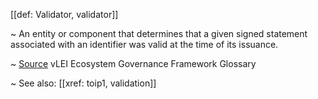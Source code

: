 [[def: Validator, validator]] 

~ An entity or component that determines that a given signed statement associated with an identifier was valid at the time of its issuance.

~ [Source](https://www.gleif.org/vlei/introducing-the-vlei-ecosystem-governance-framework/2023-12-15_vlei-egf-v2.0-glossary_v1.3_final.pdf) vLEI Ecosystem Governance Framework Glossary

~ See also: [[xref: toip1, validation]]

